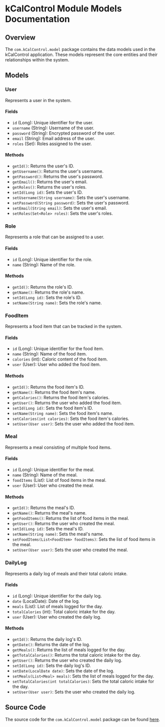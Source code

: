 # kCalControl Module Models Documentation

## Overview
The `com.kCalControl.model` package contains the data models used in the kCalControl application. These models represent the core entities and their relationships within the system.

## Models

### User
Represents a user in the system.

#### Fields
- `id` (Long): Unique identifier for the user.
- `username` (String): Username of the user.
- `password` (String): Encrypted password of the user.
- `email` (String): Email address of the user.
- `roles` (Set<Role>): Roles assigned to the user.

#### Methods
- `getId()`: Returns the user's ID.
- `getUsername()`: Returns the user's username.
- `getPassword()`: Returns the user's password.
- `getEmail()`: Returns the user's email.
- `getRoles()`: Returns the user's roles.
- `setId(Long id)`: Sets the user's ID.
- `setUsername(String username)`: Sets the user's username.
- `setPassword(String password)`: Sets the user's password.
- `setEmail(String email)`: Sets the user's email.
- `setRoles(Set<Role> roles)`: Sets the user's roles.

### Role
Represents a role that can be assigned to a user.

#### Fields
- `id` (Long): Unique identifier for the role.
- `name` (String): Name of the role.

#### Methods
- `getId()`: Returns the role's ID.
- `getName()`: Returns the role's name.
- `setId(Long id)`: Sets the role's ID.
- `setName(String name)`: Sets the role's name.

### FoodItem
Represents a food item that can be tracked in the system.

#### Fields
- `id` (Long): Unique identifier for the food item.
- `name` (String): Name of the food item.
- `calories` (int): Caloric content of the food item.
- `user` (User): User who added the food item.

#### Methods
- `getId()`: Returns the food item's ID.
- `getName()`: Returns the food item's name.
- `getCalories()`: Returns the food item's calories.
- `getUser()`: Returns the user who added the food item.
- `setId(Long id)`: Sets the food item's ID.
- `setName(String name)`: Sets the food item's name.
- `setCalories(int calories)`: Sets the food item's calories.
- `setUser(User user)`: Sets the user who added the food item.

### Meal
Represents a meal consisting of multiple food items.

#### Fields
- `id` (Long): Unique identifier for the meal.
- `name` (String): Name of the meal.
- `foodItems` (List<FoodItem>): List of food items in the meal.
- `user` (User): User who created the meal.

#### Methods
- `getId()`: Returns the meal's ID.
- `getName()`: Returns the meal's name.
- `getFoodItems()`: Returns the list of food items in the meal.
- `getUser()`: Returns the user who created the meal.
- `setId(Long id)`: Sets the meal's ID.
- `setName(String name)`: Sets the meal's name.
- `setFoodItems(List<FoodItem> foodItems)`: Sets the list of food items in the meal.
- `setUser(User user)`: Sets the user who created the meal.

### DailyLog
Represents a daily log of meals and their total caloric intake.

#### Fields
- `id` (Long): Unique identifier for the daily log.
- `date` (LocalDate): Date of the log.
- `meals` (List<Meal>): List of meals logged for the day.
- `totalCalories` (int): Total caloric intake for the day.
- `user` (User): User who created the daily log.

#### Methods
- `getId()`: Returns the daily log's ID.
- `getDate()`: Returns the date of the log.
- `getMeals()`: Returns the list of meals logged for the day.
- `getTotalCalories()`: Returns the total caloric intake for the day.
- `getUser()`: Returns the user who created the daily log.
- `setId(Long id)`: Sets the daily log's ID.
- `setDate(LocalDate date)`: Sets the date of the log.
- `setMeals(List<Meal> meals)`: Sets the list of meals logged for the day.
- `setTotalCalories(int totalCalories)`: Sets the total caloric intake for the day.
- `setUser(User user)`: Sets the user who created the daily log.

## Source Code
The source code for the `com.kCalControl.model` package can be found [here](../src/main/java/com/kCalControl/model).
